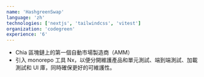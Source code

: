 ```yaml
---
name: 'HashgreenSwap'
language: 'zh'
technologies: ['nextjs', 'tailwindcss', 'vitest']
organization: 'codegreen'
experience: '6'
---
```


- Chia 區塊鏈上的第一個自動市場製造商（AMM）
- 引入 monorepo 工具 Nx，以便分開維護產品和單元測試、端到端測試、加載測試和 UI 庫，同時確保更好的可維護性。
